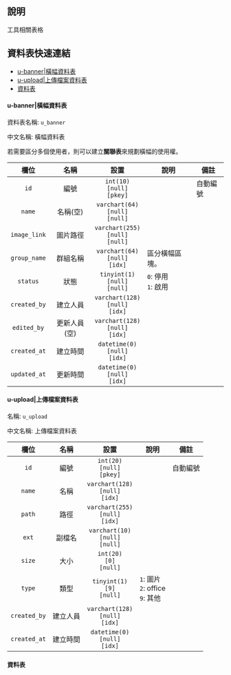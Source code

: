 ## 說明<!-- omit in toc -->

工具相關表格

## 資料表快速連結<!-- omit in toc -->

- [u-banner|橫幅資料表](#u-banner橫幅資料表)
- [u-upload|上傳檔案資料表](#u-upload上傳檔案資料表)
- [資料表](#資料表)

#### u-banner|橫幅資料表

資料表名稱: `u_banner`

中文名稱: 橫幅資料表

若需要區分多個使用者，則可以建立**關聯表**來規劃橫幅的使用權。

|     欄位     |     名稱     |                  設置                   | 說明                     | 備註     |
| :----------: | :----------: | :-------------------------------------: | ------------------------ | -------- |
|     `id`     |     編號     |    `int(10)`<br>`[null]`<br>`[pkey]`    | &nbsp;                   | 自動編號 |
|    `name`    |   名稱(空)   | `varchart(64)`<br>`[null]`<br>`[null]`  | &nbsp;                   | &nbsp;   |
| `image_link` |   圖片路徑   | `varchart(255)`<br>`[null]`<br>`[null]` | &nbsp;                   | &nbsp;   |
| `group_name` |   群組名稱   |  `varchart(64)`<br>`[null]`<br>`[idx]`  | 區分橫幅區塊。           | &nbsp;   |
|   `status`   |     狀態     |  `tinyint(1)`<br>`[null]`<br>`[null]`   | `0`: 停用 <br> `1`: 啟用 | &nbsp;   |
| `created_by` |   建立人員   | `varchart(128)`<br>`[null]`<br>`[idx]`  | &nbsp;                   | &nbsp;   |
| `edited_by`  | 更新人員(空) | `varchart(128)`<br>`[null]`<br>`[idx]`  | &nbsp;                   | &nbsp;   |
| `created_at` |   建立時間   |  `datetime(0)`<br>`[null]`<br>`[idx]`   | &nbsp;                   | &nbsp;   |
| `updated_at` |   更新時間   |  `datetime(0)`<br>`[null]`<br>`[idx]`   | &nbsp;                   | &nbsp;   |

#### u-upload|上傳檔案資料表

名稱: `u_upload`

中文名稱: 上傳檔案資料表

|     欄位     |   名稱   |                  設置                  | 說明                                    | 備註     |
| :----------: | :------: | :------------------------------------: | --------------------------------------- | -------- |
|     `id`     |   編號   |   `int(20)`<br>`[null]`<br>`[pkey]`    | &nbsp;                                  | 自動編號 |
|    `name`    |   名稱   | `varchart(128)`<br>`[null]`<br>`[idx]` | &nbsp;                                  | &nbsp;   |
|    `path`    |   路徑   | `varchart(255)`<br>`[null]`<br>`[idx]` | &nbsp;                                  | &nbsp;   |
|    `ext`     |  副檔名  | `varchart(10)`<br>`[null]`<br>`[null]` | &nbsp;                                  | &nbsp;   |
|    `size`    |   大小   |     `int(20)`<br>`[0]`<br>`[null]`     | &nbsp;                                  | &nbsp;   |
|    `type`    |   類型   |   `tinyint(1)`<br>`[9]`<br>`[null]`    | `1`: 圖片 <br>`2`: office<br> `9`: 其他 | &nbsp;   |
| `created_by` | 建立人員 | `varchart(128)`<br>`[null]`<br>`[idx]` | &nbsp;                                  | &nbsp;   |
| `created_at` | 建立時間 |  `datetime(0)`<br>`[null]`<br>`[idx]`  | &nbsp;                                  | &nbsp;   |

#### 資料表